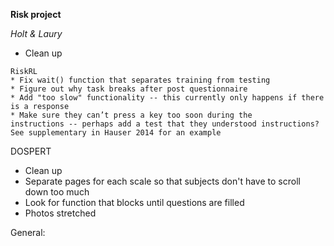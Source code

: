 **Risk project**

*Holt & Laury*
* Clean up

```
RiskRL
* Fix wait() function that separates training from testing 
* Figure out why task breaks after post questionnaire
* Add "too slow" functionality -- this currently only happens if there is a response  
* Make sure they can’t press a key too soon during the 
instructions -- perhaps add a test that they understood instructions? See supplementary in Hauser 2014 for an example 
```

DOSPERT 
* Clean up
* Separate pages for each scale so that subjects don't have to scroll down too much
* Look for function that blocks until questions are filled 
* Photos stretched 

General: 
 

